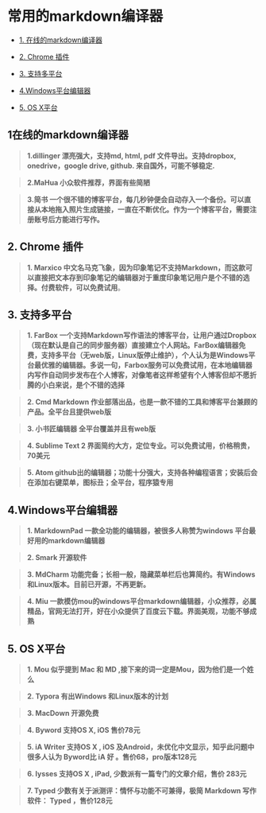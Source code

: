 # 常用的markdown编译器
* [1. 在线的markdown编译器](#1)

* [2. Chrome 插件](#2)

* [3. 支持多平台](#3)

* [4.Windows平台编辑器](#4)

* [ 5. OS X平台](#5)

## <span id="1"> 1在线的markdown编译器</span>


>**1.dillinger 漂亮强大，支持md, html, pdf 文件导出。支持dropbox, onedrive，google drive, github. 来自国外，可能不够稳定.**

>**2.MaHua 小众软件推荐，界面有些简陋**

>**3.简书 一个很不错的博客平台，每几秒钟便会自动存入一个备份。可以直接从本地拖入照片生成链接，一直在不断优化。作为一个博客平台，需要注册账号后方能进行写作。**

## <span id="2">2. Chrome 插件</span>

>**1. Marxico 中文名马克飞象，因为印象笔记不支持Markdown，而这款可以直接把文本存到印象笔记的编辑器对于重度印象笔记用户是个不错的选择。付费软件，可以免费试用**。

## <span id="3">3. 支持多平台</span>

>**1. FarBox 一个支持Markdown写作语法的博客平台，让用户通过Dropbox（现在默认是自己的同步服务器）直接建立个人网站。FarBox编辑器免费，支持多平台（无web版，Linux版停止维护），个人认为是Windows平台最优雅的编辑器。多说一句，Farbox服务可以免费试用，在本地编辑器内写作自动同步发布在个人博客，对像笔者这样希望有个人博客但却不愿折腾的小白来说，是个不错的选择**

>**2. Cmd Markdown 作业部落出品，也是一款不错的工具和博客平台兼顾的产品。全平台且提供web版**

>**3. 小书匠编辑器 全平台覆盖并且有web版**

>**4. Sublime Text 2 界面简约大方，定位专业。可以免费试用，价格稍贵，70美元**

>**5. Atom github出的编辑器；功能十分强大，支持各种编程语言；安装后会在添加右键菜单，图标丑；全平台，程序猿专用**

## <span id="4">4.Windows平台编辑器</span>

>**1. MarkdownPad 一款全功能的编辑器，被很多人称赞为windows 平台最好用的markdown编辑器**

>**2. Smark 开源软件**

>**3. MdCharm 功能完备；长相一般，隐藏菜单栏后也算简约。有Windows 和Linux版本。目前已开源，不再更新。**

>**4. Miu 一款模仿mou的windows平台markdown编辑器，小众推荐，必属精品，官网无法打开，好在小众提供了百度云下载。界面美观，功能不够成熟**

## <span id="5">5. OS X平台</span>

>**1. Mou 似乎提到 Mac 和 MD ,接下来的词一定是Mou，因为他们是一个姓么**

>**2. Typora 有出Windows 和Linux版本的计划**

>**3. MacDown 开源免费**

>**4. Byword 支持OS X, iOS 售价78元**

>**5. iA Writer 支持OS X , iOS 及Android，未优化中文显示，知乎此问题中很多人认为 Byword比 iA 好 。售价68，pro版本128元**

>**6. lysses 支持OS X , iPad, 少数派有一篇专门的文章介绍，售价 283元**

>**7. Typed 少数有关于派测评：情怀与功能不可兼得，极简 Markdown 写作软件： Typed ，售价128元**
